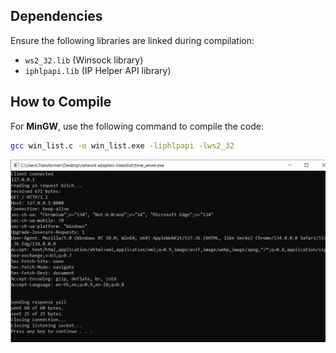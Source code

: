 ## Dependencies
Ensure the following libraries are linked during compilation:
- `ws2_32.lib` (Winsock library)
- `iphlpapi.lib` (IP Helper API library)

## How to Compile
For **MinGW**, use the following command to compile the code:
```bash
gcc win_list.c -o win_list.exe -liphlpapi -lws2_32
```

![image](Capture97.PNG)
